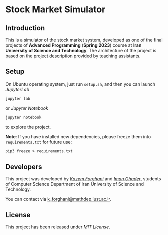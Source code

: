 # Stock Market Simulator

## Introduction

This is a simulator of the stock market system, developed as one of the final projects of **Advanced Programming** (**Spring 2023**) course at **Iran University of Science and Technology**. The architecture of the project is based on the [project description](description.pdf) provided by teaching assistants.

## Setup

On Ubuntu operating system, just run `setup.sh`, and then you can launch *JupyterLab*

```bash
jupyter lab
```

or *Jupyter Notebook*

```bash
jupyter notebook
```

to explore the project.

**Note**: If you have installed new dependencies, please freeze them into `requirements.txt` for future use:

```shell
pip3 freeze > requirements.txt
```

## Developers

This project was developed by [*Kazem Forghani*](https://github.com/k-forghani) and [*Iman Ghader*](https://github.com/iman008), students of Computer Science Department of Iran University of Science and Technology.

You can contact via k_forghani@mathdep.iust.ac.ir.

## License

This project has been released under *MIT License*.